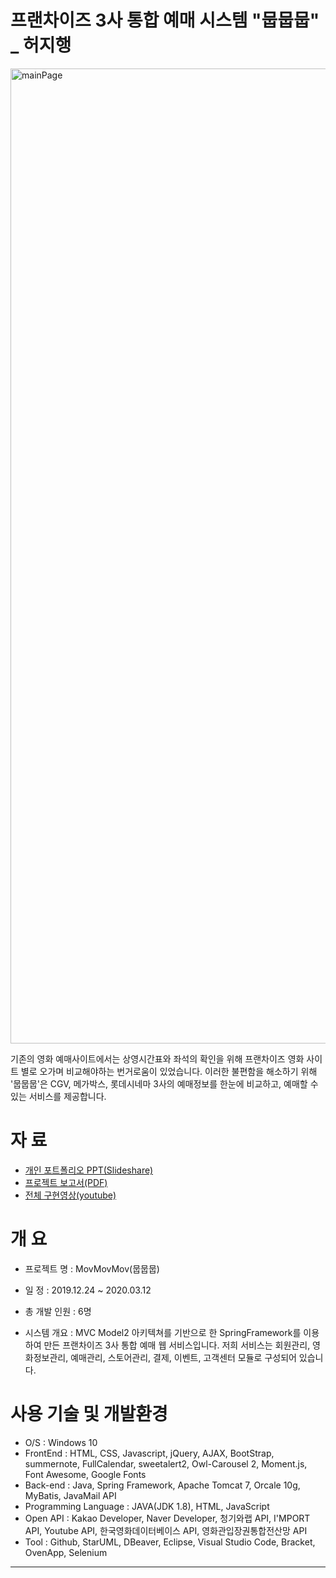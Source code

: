 #  프랜차이즈 3사 통합 예매 시스템 "뭅뭅뭅" _ 허지행 

<div>
<img width="1560" alt="mainPage" src="https://user-images.githubusercontent.com/51398029/84228251-81501100-ab21-11ea-9a31-b2f1dd48c46f.png">
</div>

기존의 영화 예매사이트에서는 상영시간표와 좌석의 확인을 위해 프랜차이즈 영화 사이트 별로 오가며 비교해야하는 번거로움이 있었습니다. 이러한 불편함을 해소하기 위해 '뭅뭅뭅'은 CGV, 메가박스, 롯데시네마 3사의 예매정보를 한눈에 비교하고, 예매할 수 있는 서비스를 제공합니다.

# 자  료
   - [개인 포트폴리오 PPT(Slideshare)](https://www.slideshare.net/haengjee/3-232248476)
   - [프로젝트 보고서(PDF)](https://drive.google.com/file/d/1ZmJUZnb07EfoIXLxfyB96BLmANwTlXIB/view?usp=sharing)
   - [전체 구현영상(youtube)](https://youtu.be/8sUll4QXzOY)

# 개   요
* 프로젝트 명 : MovMovMov(뭅뭅뭅)

* 일   정 : 2019.12.24 ~ 2020.03.12

* 총 개발 인원 : 6명

* 시스템 개요 : MVC Model2 아키텍쳐를 기반으로 한 SpringFramework를 이용하여 만든 프랜차이즈 3사 통합 예매 웹 서비스입니다. 저희 서비스는 회원관리, 영화정보관리, 예매관리, 스토어관리, 결제, 이벤트, 고객센터 모듈로 구성되어 있습니다.

# 사용 기술 및 개발환경
* O/S : Windows 10 
* FrontEnd : HTML, CSS, Javascript, jQuery, AJAX, BootStrap, summernote, FullCalendar, sweetalert2, Owl-Carousel 2, Moment.js, Font Awesome, Google Fonts
* Back-end : Java, Spring Framework, Apache Tomcat 7, Orcale 10g, MyBatis, JavaMail API
* Programming Language : JAVA(JDK 1.8), HTML, JavaScript 
* Open API : Kakao Developer, Naver Developer, 청기와랩 API, I'MPORT API, Youtube API, 한국영화데이터베이스 API, 영화관입장권통합전산망 API 
* Tool : Github, StarUML, DBeaver, Eclipse, Visual Studio Code, Bracket, OvenApp, Selenium    
   
-----


